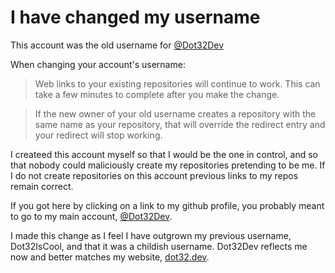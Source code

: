 # I have changed my username

This account was the old username for [@Dot32Dev](https://github.com/Dot32Dev)

When changing your account's username:
> Web links to your existing repositories will continue to work. This can take a few minutes to complete after you make the change.

> If the new owner of your old username creates a repository with the same name as your repository, that will override the redirect entry and your redirect will stop working.

I createed this account myself so that I would be the one in control, and so that nobody could maliciously create my repositories pretending to be me. If I do not create repositories on this account previous links to my repos remain correct.

If you got here by clicking on a link to my github profile, you probably meant to go to my main account, [@Dot32Dev](https://github.com/Dot32Dev).

I made this change as I feel I have outgrown my previous username, Dot32IsCool, and that it was a childish username. Dot32Dev reflects me now and better matches my website, [dot32.dev](https://dot32.dev).

